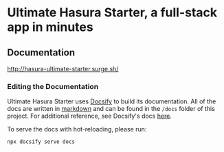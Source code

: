 # Ultimate Hasura Starter, a full-stack app in minutes

## Documentation

http://hasura-ultimate-starter.surge.sh/

### Editing the Documentation

Ultimate Hasura Starter uses [Docsify](https://docsify.js.org/#/) to build its documentation. All of the docs are written in [markdown](https://github.com/adam-p/markdown-here/wiki/Markdown-Cheatsheet) and can be found in the `/docs` folder of this project. For additional reference, see Docsify's docs [here](https://docsify.js.org/#/?id=what-it-is).

To serve the docs with hot-reloading, please run:

```
npx docsify serve docs
```